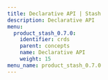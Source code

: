 ```yaml
---
title: Declarative API | Stash
description: Declarative API
menu:
  product_stash_0.7.0:
    identifier: crds
    parent: concepts
    name: Declarative API
    weight: 15
menu_name: product_stash_0.7.0
---
```


